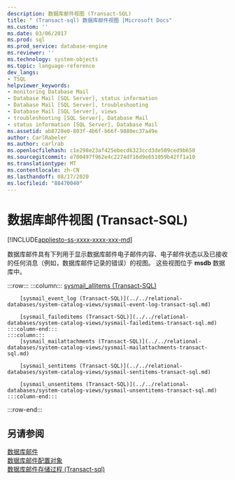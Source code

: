```yaml
---
description: 数据库邮件视图 (Transact-SQL)
title: " (Transact-sql) 数据库邮件视图 |Microsoft Docs"
ms.custom: ''
ms.date: 03/06/2017
ms.prod: sql
ms.prod_service: database-engine
ms.reviewer: ''
ms.technology: system-objects
ms.topic: language-reference
dev_langs:
- TSQL
helpviewer_keywords:
- monitoring Database Mail
- Database Mail [SQL Server], status information
- Database Mail [SQL Server], troubleshooting
- Database Mail [SQL Server], views
- troubleshooting [SQL Server], Database Mail
- status information [SQL Server], Database Mail
ms.assetid: ab8728e0-803f-4b6f-b66f-9880ec37a49e
author: CarlRabeler
ms.author: carlrab
ms.openlocfilehash: c1e298e23af425ebecd6323ccd3de509ced9b650
ms.sourcegitcommit: e700497f962e4c2274df16d9e651059b42ff1a10
ms.translationtype: MT
ms.contentlocale: zh-CN
ms.lasthandoff: 08/17/2020
ms.locfileid: "88470040"
---
```

# <a name="database-mail-views-transact-sql"></a>数据库邮件视图 (Transact-SQL)
[!INCLUDE[appliesto-ss-xxxx-xxxx-xxx-md](../../includes/appliesto-ss-xxxx-xxxx-xxx-md.md)]

  数据库邮件具有下列用于显示数据库邮件电子邮件内容、电子邮件状态以及已接收的任何消息（例如，数据库邮件记录的错误）的视图。 这些视图位于 **msdb** 数据库中。  

:::row:::
    :::column:::
        [sysmail_allitems (Transact-SQL)](../../relational-databases/system-catalog-views/sysmail-allitems-transact-sql.md)
        
        [sysmail_event_log (Transact-SQL)](../../relational-databases/system-catalog-views/sysmail-event-log-transact-sql.md)
        
        [sysmail_faileditems (Transact-SQL)](../../relational-databases/system-catalog-views/sysmail-faileditems-transact-sql.md)
    :::column-end:::
    :::column:::
        [sysmail_mailattachments (Transact-SQL)](../../relational-databases/system-catalog-views/sysmail-mailattachments-transact-sql.md)
        
        [sysmail_sentitems (Transact-SQL)](../../relational-databases/system-catalog-views/sysmail-sentitems-transact-sql.md)
        
        [sysmail_unsentitems (Transact-SQL)](../../relational-databases/system-catalog-views/sysmail-unsentitems-transact-sql.md)
    :::column-end:::
:::row-end:::

## <a name="see-also"></a>另请参阅  
 [数据库邮件](../../relational-databases/database-mail/database-mail.md)   
 [数据库邮件配置对象](../../relational-databases/database-mail/database-mail-configuration-objects.md)   
 [数据库邮件存储过程 &#40;Transact-sql&#41;](../../relational-databases/system-stored-procedures/database-mail-stored-procedures-transact-sql.md)  
  
  
